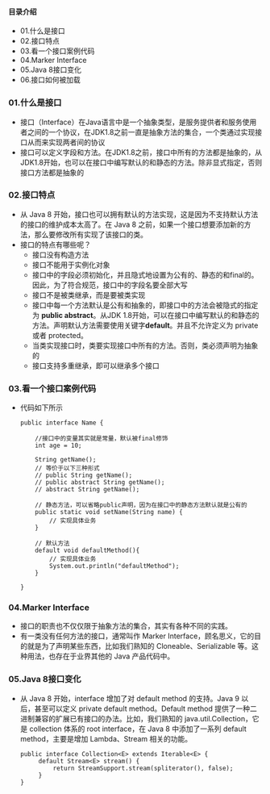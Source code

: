 #### 目录介绍
- 01.什么是接口
- 02.接口特点
- 03.看一个接口案例代码
- 04.Marker Interface
- 05.Java 8接口变化
- 06.接口如何被加载


### 01.什么是接口
- 接口（Interface）在Java语言中是一个抽象类型，是服务提供者和服务使用者之间的一个协议，在JDK1.8之前一直是抽象方法的集合，一个类通过实现接口从而来实现两者间的协议
- 接口可以定义字段和方法。在JDK1.8之前，接口中所有的方法都是抽象的，从JDK1.8开始，也可以在接口中编写默认的和静态的方法。除非显式指定，否则接口方法都是抽象的



### 02.接口特点
- 从 Java 8 开始，接口也可以拥有默认的方法实现，这是因为不支持默认方法的接口的维护成本太高了。在 Java 8 之前，如果一个接口想要添加新的方法，那么要修改所有实现了该接口的类。
- 接口的特点有哪些呢？
    - 接口没有构造方法
    - 接口不能用于实例化对象
    - 接口中的字段必须初始化，并且隐式地设置为公有的、静态的和final的。因此，为了符合规范，接口中的字段名要全部大写
    - 接口不是被类继承，而是要被类实现
    - 接口中每一个方法默认是公有和抽象的，即接口中的方法会被隐式的指定为 **public abstract**。从JDK 1.8开始，可以在接口中编写默认的和静态的方法。声明默认方法需要使用关键字**default**。并且不允许定义为 private 或者 protected。
    - 当类实现接口时，类要实现接口中所有的方法。否则，类必须声明为抽象的
    - 接口支持多重继承，即可以继承多个接口



### 03.看一个接口案例代码
- 代码如下所示
    ```
    public interface Name {
        
        //接口中的变量其实就是常量，默认被final修饰
        int age = 10;
    
    	String getName();
    	// 等价于以下三种形式
    	// public String getName();
    	// public abstract String getName();
    	// abstract String getName();
    
    	// 静态方法，可以省略public声明，因为在接口中的静态方法默认就是公有的
    	public static void setName(String name) {
    		// 实现具体业务
    	}
    	
    	// 默认方法
        default void defaultMethod(){
    		// 实现具体业务
    		System.out.println("defaultMethod");
    	}
    
    }
    ```





### 04.Marker Interface
- 接口的职责也不仅仅限于抽象方法的集合，其实有各种不同的实践。
- 有一类没有任何方法的接口，通常叫作 Marker Interface，顾名思义，它的目的就是为了声明某些东西，比如我们熟知的 Cloneable、Serializable 等。这种用法，也存在于业界其他的 Java 产品代码中。




### 05.Java 8接口变化
- 从 Java 8 开始，interface 增加了对 default method 的支持。Java 9 以后，甚至可以定义 private default method。Default method 提供了一种二进制兼容的扩展已有接口的办法。比如，我们熟知的 java.util.Collection，它是 collection 体系的 root interface，在 Java 8 中添加了一系列 default method，主要是增加 Lambda、Stream 相关的功能。
    ```
    public interface Collection<E> extends Iterable<E> {
         default Stream<E> stream() {
             return StreamSupport.stream(spliterator(), false);
         }
    }
    ```
